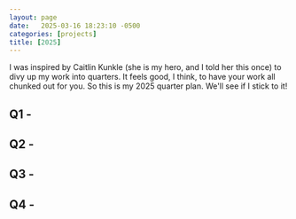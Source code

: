 ```yaml
---
layout: page
date:   2025-03-16 18:23:10 -0500
categories: [projects]
title: [2025]
---
```


I was inspired by Caitlin Kunkle (she is my hero, and I told her this once) to divy up my work into quarters. It feels good, I think, to have your work all chunked out for you. So this is my 2025 quarter plan. We'll see if I stick to it!

## Q1 - 
## Q2 - 
## Q3 - 
## Q4 - 
